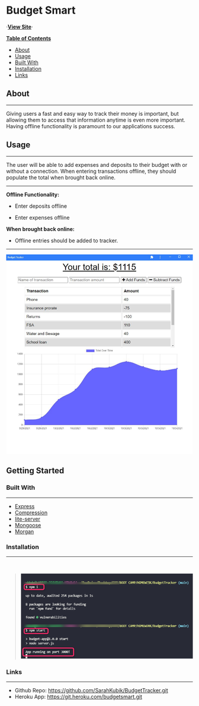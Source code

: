 # Budget Smart #

·[**View Site**](https://git.heroku.com/budgetsmart.git/)·

<!-- TABLE OF CONTENTS -->
[**Table of Contents**](Contents)

* [About](#about)
* [Usage](#Usage)
* [Built With](#BuiltWith)
* [Installation](#Installation)
* [Links](#Links)

<!-- ABOUT THE PROJECT -->
## About ##

---

Giving users a fast and easy way to track their money is important, but allowing them to access that information anytime is even more important. Having offline functionality is paramount to our applications success.

## Usage ##

---

The user will be able to add expenses and deposits to their budget with or without a connection. When entering transactions offline, they should populate the total when brought back online.

---
 **Offline Functionality:**

* Enter deposits offline

* Enter expenses offline

 **When brought back online:**

* Offline entries should be added to tracker.

---

![BudgetSmart](./public/images/mockup.jpg)

## Getting Started ##

### Built With ###

---

* [Express](https://expressjs.com/)
* [Compression](https://www.npmjs.com/package/compression)
* [lite-server](https://www.npmjs.com/package/lite-server)
* [Mongoose](https://mongoosejs.com/)
* [Morgan](https://www.npmjs.com/package/morgan)
  </br>

### Installation ###

---

</br>

> ![Startup](./public/images/Startup.jpg)

### Links ###

---

* Github Repo: <https://github.com/SarahKubik/BudgetTracker.git>
* Heroku App: <https://git.heroku.com/budgetsmart.git>
